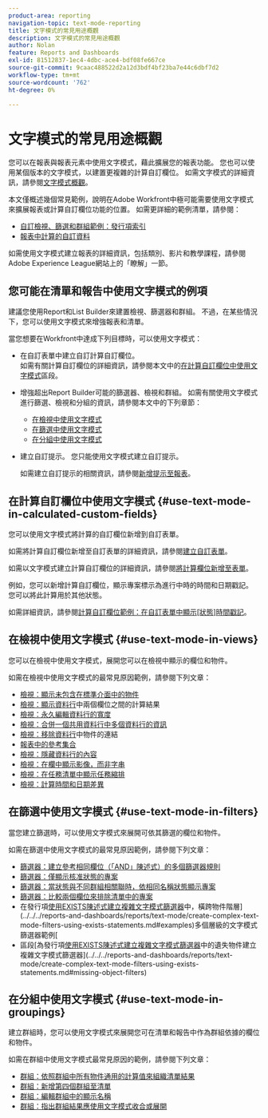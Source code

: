 ```yaml
---
product-area: reporting
navigation-topic: text-mode-reporting
title: 文字模式的常見用途概觀
description: 文字模式的常見用途概觀
author: Nolan
feature: Reports and Dashboards
exl-id: 81512837-1ec4-4dbc-ace4-bdf08fe667ce
source-git-commit: 9caac488522d2a12d3bdf4bf23ba7e44c6dbf7d2
workflow-type: tm+mt
source-wordcount: '762'
ht-degree: 0%

---
```


# 文字模式的常見用途概觀

<!-- Audited: 1/2025 -->

<!--(NOTE: Alina: ***This is linked to Understanding Text Mode (article), and the TOC article for examples of various reporting elements)</p>-->

您可以在報表與報表元素中使用文字模式，藉此擴展您的報表功能。 您也可以使用某個版本的文字模式，以建置更複雜的計算自訂欄位。 如需文字模式的詳細資訊，請參閱[文字模式概觀](../../../reports-and-dashboards/reports/text-mode/understand-text-mode.md)。

本文僅概述幾個常見範例，說明在Adobe Workfront中極可能需要使用文字模式來擴展報表或計算自訂欄位功能的位置。 如需更詳細的範例清單，請參閱：

* [自訂檢視、篩選和群組範例：發行項索引](../../../reports-and-dashboards/reports/custom-view-filter-grouping-samples/custom-view-filter-grouping-samples.md)
* [報表中計算的自訂資料](../../../reports-and-dashboards/reports/calc-cstm-data-reports/calculated-custom-data-reports.md)

如需使用文字模式建立報表的詳細資訊，包括類別、影片和教學課程，請參閱Adobe Experience League網站上的「瞭解」一節。

## 您可能在清單和報告中使用文字模式的例項

建議您使用Report和List Builder來建置檢視、篩選器和群組。 不過，在某些情況下，您可以使用文字模式來增強報表和清單。

當您想要在Workfront中達成下列目標時，可以使用文字模式：

* 在自訂表單中建立自訂計算自訂欄位。\
  如需有關計算自訂欄位的詳細資訊，請參閱本文中的[在計算自訂欄位中使用文字模式](#use-text-mode-in-calculated-custom-fields)區段。
* 增強超出Report Builder可能的篩選器、檢視和群組。 如需有關使用文字模式進行篩選、檢視和分組的資訊，請參閱本文中的下列章節：

   * [在檢視中使用文字模式](#use-text-mode-in-views)
   * [在篩選中使用文字模式](#use-text-mode-in-filters)
   * [在分組中使用文字模式](#use-text-mode-in-groupings)

* 建立自訂提示。 您只能使用文字模式建立自訂提示。

  如需建立自訂提示的相關資訊，請參閱[新增提示至報表](../../../reports-and-dashboards/reports/creating-and-managing-reports/add-prompt-report.md)。

## 在計算自訂欄位中使用文字模式 {#use-text-mode-in-calculated-custom-fields}

您可以使用文字模式將計算的自訂欄位新增到自訂表單。

如需將計算自訂欄位新增至自訂表單的詳細資訊，請參閱[建立自訂表單](/help/quicksilver/administration-and-setup/customize-workfront/create-manage-custom-forms/form-designer/design-a-form/design-a-form.md)。

如需以文字模式建立計算自訂欄位的詳細資訊，請參閱[將計算欄位新增至表單](/help/quicksilver/administration-and-setup/customize-workfront/create-manage-custom-forms/form-designer/design-a-form/add-a-calculated-field.md)。

例如，您可以新增計算自訂欄位，顯示專案標示為進行中時的時間和日期戳記。 您可以將此計算用於其他狀態。

如需詳細資訊，請參閱[計算自訂欄位範例：在自訂表單中顯示[狀態]時間戳記](../../../reports-and-dashboards/reports/calc-cstm-data-reports/example-status-timestamp-in-calculated-field.md)。

## 在檢視中使用文字模式 {#use-text-mode-in-views}

您可以在檢視中使用文字模式，展開您可以在檢視中顯示的欄位和物件。

如需在檢視中使用文字模式的最常見原因範例，請參閱下列文章：

* [檢視：顯示未包含在標準介面中的物件](../../../reports-and-dashboards/reports/custom-view-filter-grouping-samples/view-display-objects-not-in-standard-interface.md)
* [檢視：顯示資料行](../../../reports-and-dashboards/reports/custom-view-filter-grouping-samples/view-calculation-between-two-fields.md)中兩個欄位之間的計算結果
* [檢視：永久編輯資料行的寬度](../../../reports-and-dashboards/reports/custom-view-filter-grouping-samples/view-edit-column-width-permanently.md)
* [檢視：合併一個共用資料行中多個資料行的資訊](../../../reports-and-dashboards/reports/custom-view-filter-grouping-samples/view-merge-columns.md)
* [檢視：移除資料行](../../../reports-and-dashboards/reports/custom-view-filter-grouping-samples/view-remove-link-to-object.md)中物件的連結
* [報表中的參考集合](../../../reports-and-dashboards/reports/text-mode/reference-collections-report.md)
* [檢視：隱藏資料行的內容](../../../reports-and-dashboards/reports/custom-view-filter-grouping-samples/view-hide-column-content.md)
* [檢視：在欄中顯示影像，而非字串](../../../reports-and-dashboards/reports/custom-view-filter-grouping-samples/view-display-image-in-view.md)
* [檢視：在任務清單中顯示任務縮排](../../../reports-and-dashboards/reports/custom-view-filter-grouping-samples/view-display-task-identations.md)
* [檢視：計算時間和日期差異](../../../reports-and-dashboards/reports/custom-view-filter-grouping-samples/view-calculate-time-and-date-differences.md)

## 在篩選中使用文字模式 {#use-text-mode-in-filters}

當您建立篩選時，可以使用文字模式來展開可依其篩選的欄位和物件。

如需在篩選中使用文字模式的最常見原因範例，請參閱下列文章：

* [篩選器：建立參考相同欄位（「AND」陳述式）的多個篩選器規則](../../../reports-and-dashboards/reports/custom-view-filter-grouping-samples/filter-refrence-the-same-field-multiple-times.md)
* [篩選器：僅顯示核准狀態的專案](../../../reports-and-dashboards/reports/custom-view-filter-grouping-samples/filter-for-items-in-approval-status.md)
* [篩選器：當狀態與不同群組相關聯時，依相同名稱狀態顯示專案](../../../reports-and-dashboards/reports/custom-view-filter-grouping-samples/filter-same-name-statuses-from-different-groups.md)
* [篩選器：比較兩個欄位來排除清單中的專案](../../../reports-and-dashboards/reports/custom-view-filter-grouping-samples/filter-items-by-comparing-two-fields.md)
* 在發行項[使用EXISTS陳述式建立複雜文字模式篩選器](../../../reports-and-dashboards/reports/text-mode/create-complex-text-mode-filters-using-exists-statements.md)中，橫跨物件階層](../../../reports-and-dashboards/reports/text-mode/create-complex-text-mode-filters-using-exists-statements.md#examples)多個層級的文字模式篩選器範例[
* 區段[為發行項[使用EXISTS陳述式建立複雜文字模式篩選器](../../../reports-and-dashboards/reports/text-mode/create-complex-text-mode-filters-using-exists-statements.md)中的遺失物件建立複雜文字模式篩選器](../../../reports-and-dashboards/reports/text-mode/create-complex-text-mode-filters-using-exists-statements.md#missing-object-filters)

## 在分組中使用文字模式 {#use-text-mode-in-groupings}

建立群組時，您可以使用文字模式來展開您可在清單和報告中作為群組依據的欄位和物件。

如需在群組中使用文字模式最常見原因的範例，請參閱下列文章：

* [群組：依照群組中所有物件通用的計算值來組織清單結果](../../../reports-and-dashboards/reports/custom-view-filter-grouping-samples/grouping-by-calculated-common-values.md)
* [群組：新增第四個群組至清單](../../../reports-and-dashboards/reports/custom-view-filter-grouping-samples/grouping-add-fourth-grouping.md)
* [群組：編輯群組中的顯示名稱](../../../reports-and-dashboards/reports/custom-view-filter-grouping-samples/grouping-rename-grouping.md)
* [群組：指出群組結果應使用文字模式收合或展開](../../../reports-and-dashboards/reports/custom-view-filter-grouping-samples/grouping-collapsed-or-expanded-results.md)
